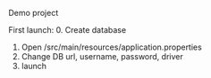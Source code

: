 Demo project

First launch:
0. Create database
1. Open /src/main/resources/application.properties
2. Change DB url, username, password, driver
3. launch